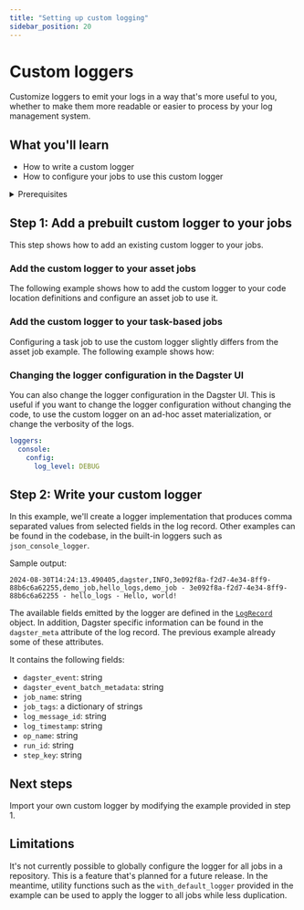 ```yaml
---
title: "Setting up custom logging"
sidebar_position: 20
---
```



# Custom loggers

Customize loggers to emit your logs in a way that's more useful to you, whether to make them more readable or
easier to process by your log management system.


## What you'll learn

- How to write a custom logger
- How to configure your jobs to use this custom logger

<details>
  <summary>Prerequisites</summary>

To follow the steps in this guide, you'll need:

- A basic understanding of Dagster concepts such as assets, jobs and definitions
- A working knowledge of the Python logging module

</details>


## Step 1: Add a prebuilt custom logger to your jobs

This step shows how to add an existing custom logger to your jobs.

### Add the custom logger to your asset jobs

The following example shows how to add the custom logger to your code location definitions and configure an asset job
to use it.

<CodeExample filePath="guides/monitor-alert/custom-logging/asset-job-example.py" language="python" title="Add custom logger to asset job" />


### Add the custom logger to your task-based jobs

Configuring a task job to use the custom logger slightly differs from the asset job example. The following example shows how:

<CodeExample filePath="guides/monitor-alert/custom-logging/task-job-example.py" language="python" title="Add custom logger to task job" />


### Changing the logger configuration in the Dagster UI

You can also change the logger configuration in the Dagster UI. This is useful if you want to change the logger
configuration without changing the code, to use the custom logger on an ad-hoc asset materialization, or change the
verbosity of the logs.

```yaml
loggers:
  console:
    config:
      log_level: DEBUG
```

## Step 2: Write your custom logger

In this example, we'll create a logger implementation that produces comma separated values from selected fields in the
log record. Other examples can be found in the codebase, in the built-in loggers such as `json_console_logger`.

<CodeExample filePath="guides/monitor-alert/custom-logging/customlogger.py" language="python" title="Example custom logger" />

Sample output:

```csv
2024-08-30T14:24:13.490405,dagster,INFO,3e092f8a-f2d7-4e34-8ff9-88b6c6a62255,demo_job,hello_logs,demo_job - 3e092f8a-f2d7-4e34-8ff9-88b6c6a62255 - hello_logs - Hello, world!
```

The available fields emitted by the logger are defined in the [`LogRecord`](https://docs.python.org/3/library/logging.html#logrecord-objects) object.
In addition, Dagster specific information can be found in the `dagster_meta` attribute of the log record. The previous
example already some of these attributes.

It contains the following fields:

- `dagster_event`: string
- `dagster_event_batch_metadata`: string
- `job_name`: string
- `job_tags`: a dictionary of strings
- `log_message_id`: string
- `log_timestamp`: string
- `op_name`: string
- `run_id`: string
- `step_key`: string

## Next steps

Import your own custom logger by modifying the example provided in step 1.

## Limitations

It's not currently possible to globally configure the logger for all jobs in a repository. This is a feature that's
planned for a future release. In the meantime, utility functions such as the `with_default_logger` provided in the
example can be used to apply the logger to all jobs while less duplication.
